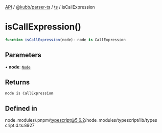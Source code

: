 [API](../../../../../packages.md) / [@kubb/parser-ts](../../../index.md) / [ts](../index.md) / isCallExpression

# isCallExpression()

```ts
function isCallExpression(node): node is CallExpression
```

## Parameters

• **node**: [`Node`](../interfaces/Node.md)

## Returns

`node is CallExpression`

## Defined in

node\_modules/.pnpm/typescript@5.6.2/node\_modules/typescript/lib/typescript.d.ts:8927
